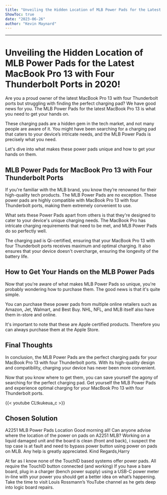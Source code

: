 ```yaml
---
title: "Unveiling the Hidden Location of MLB Power Pads for the Latest MacBook Pro 13 with Four Thunderbolt Ports in 2020!"
ShowToc: true 
date: "2023-06-26"
author: "Kevin Maynard"
---
```

*****
# Unveiling the Hidden Location of MLB Power Pads for the Latest MacBook Pro 13 with Four Thunderbolt Ports in 2020!

Are you a proud owner of the latest MacBook Pro 13 with four Thunderbolt ports but struggling with finding the perfect charging pad? We have good news for you. The MLB Power Pads for the latest MacBook Pro 13 is what you need to get your hands on.

These charging pads are a hidden gem in the tech market, and not many people are aware of it. You might have been searching for a charging pad that caters to your device’s intricate needs, and the MLB Power Pads is precisely what you need.

Let's dive into what makes these power pads unique and how to get your hands on them.

## MLB Power Pads for MacBook Pro 13 with Four Thunderbolt Ports

If you're familiar with the MLB brand, you know they’re renowned for their high-quality tech products. The MLB Power Pads are no exception. These power pads are highly compatible with MacBook Pro 13 with four Thunderbolt ports, making them extremely convenient to use.

What sets these Power Pads apart from others is that they're designed to cater to your device's unique charging needs. The MacBook Pro has intricate charging requirements that need to be met, and MLB Power Pads do so perfectly well.

The charging pad is Qi-certified, ensuring that your MacBook Pro 13 with four Thunderbolt ports receives maximum and optimal charging. It also ensures that your device doesn't overcharge, ensuring the longevity of the battery life.

## How to Get Your Hands on the MLB Power Pads

Now that you're aware of what makes MLB Power Pads so unique, you're probably wondering how to purchase them. The good news is that it's quite simple.

You can purchase these power pads from multiple online retailers such as Amazon, Jet, Walmart, and Best Buy. NHL, NFL, and MLB itself also have them in-store and online.

It's important to note that these are Apple certified products. Therefore you can always purchase them at the Apple Store.

## Final Thoughts

In conclusion, the MLB Power Pads are the perfect charging pads for your MacBook Pro 13 with four Thunderbolt ports. With its high-quality design and compatibility, charging your device has never been more convenient.

Now that you know where to get them, you can save yourself the agony of searching for the perfect charging pad. Get yourself the MLB Power Pads and experience optimal charging for your MacBook Pro 13 with four Thunderbolt ports.

{{< youtube CLtkukeua_c >}} 



## Chosen Solution
 A2251 MLB Power Pads Location
Good morning all!
Can anyone advise where the location of the power on pads on A2251 MLB?
Working on a liquid damaged unit and the board is clean (front and back), i suspect the top case is at fault and need to bypass power button using power on pads on MLB.
Any help is greatly appreciated.
Kind Regards,Harry

 At far as I know none of the TouchID based systems offer power pads. All require   the TouchID button connected (and working)
If you have a bare board, plug in a charger (bench power supply) using a USB-C power meter in-line with your power you should get a better idea on what’s happening. Take the time to visit Louis Rossmann’s YouTube channel as he gets deep into logic board repairs.




